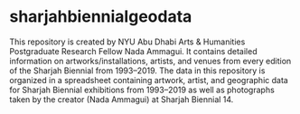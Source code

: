# sharjahbiennialgeodata
This repository is created by NYU Abu Dhabi Arts & Humanities Postgraduate Research Fellow Nada Ammagui. It contains detailed information on artworks/installations, artists, and venues from every edition of the Sharjah Biennial from 1993–2019.
The data in this repository is organized in a spreadsheet containing artwork, artist, and geographic data for Sharjah Biennial exhibitions from 1993–2019 as well as photographs taken by the creator (Nada Ammagui) at Sharjah Biennial 14.
